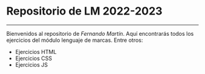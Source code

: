 # Repositorio de LM 2022-2023
----------------------------
Bienvenidos al repositorio de *Fernando Martín*.  Aquí encontrarás todos los ejercicios 
del módulo lenguaje de marcas. Entre otros:
- Ejercicios HTML
- Ejercicios CSS
- Ejercicios JS